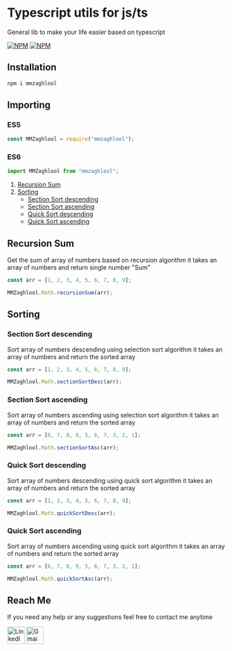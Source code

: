 <!-- markdownlint-disable MD033 -->

# Typescript utils for js/ts

General lib to make your life easier based on typescript

[![NPM](https://img.shields.io/npm/v/mmzaghlool)](https://www.npmjs.com/package/mmzaghlool)
[![NPM](https://img.shields.io/npm/dt/mmzaghlool)](https://www.npmjs.com/package/mmzaghlool)

## Installation

```bash
npm i mmzaghlool
```

## Importing

### ES5

```javascript
const MMZaghlool = require("mmzaghlool");
```

### ES6

```javascript
import MMZaghlool from "mmzaghlool";
```

<!-- 1. [Math](#math) -->

1. [Recursion Sum](#recursion-sum)
2. [Sorting](#sorting)
   - [Section Sort descending](#section-sort-descending)
   - [Section Sort ascending](#section-sort-ascending)
   - [Quick Sort descending](#quick-sort-descending)
   - [Quick Sort ascending](#quick-sort-ascending)

<!-- ## Math -->

## Recursion Sum

Get the sum of array of numbers based on recursion algorithm it takes an array of numbers and return single number "Sum"

```javascript
const arr = [1, 2, 3, 4, 5, 6, 7, 8, 9];

MMZaghlool.Math.recursionSum(arr);
```

## Sorting

### Section Sort descending

Sort array of numbers descending using selection sort algorithm it takes an array of numbers and return the sorted array

```javascript
const arr = [1, 2, 3, 4, 5, 6, 7, 8, 9];

MMZaghlool.Math.sectionSortDesc(arr);
```

### Section Sort ascending

Sort array of numbers ascending using selection sort algorithm it takes an array of numbers and return the sorted array

```javascript
const arr = [6, 7, 8, 9, 5, 6, 7, 3, 2, 1];

MMZaghlool.Math.sectionSortAsc(arr);
```

### Quick Sort descending

Sort array of numbers descending using quick sort algorithm it takes an array of numbers and return the sorted array

```javascript
const arr = [1, 2, 3, 4, 5, 6, 7, 8, 9];

MMZaghlool.Math.quickSortDesc(arr);
```

### Quick Sort ascending

Sort array of numbers ascending using quick sort algorithm it takes an array of numbers and return the sorted array

```javascript
const arr = [6, 7, 8, 9, 5, 6, 7, 3, 2, 1];

MMZaghlool.Math.quickSortAsc(arr);
```

## Reach Me

If you need any help or any suggestions feel free to contact me anytime

<a href="https://www.linkedin.com/in/mmzaghlool/"><img align="center" src="https://icon-library.com/images/linkedin-icon-png-transparent-background/linkedin-icon-png-transparent-background-15.jpg" alt="LinkedIn profile" height="40" width="40" /></a>
<a href="mailto:mmzaghlool52@gmail.com"><img align="center" src="https://cdn.iconscout.com/icon/free/png-256/gmail-2981844-2476484.png" alt="Gmai account" height="40" width="40" /></a>

